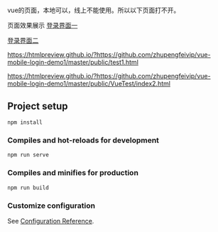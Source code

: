 # 

vue的页面，本地可以，线上不能使用。所以以下页面打不开。


页面效果展示 [登录界面一](https://htmlpreview.github.io/?https://github.com/zhupengfeivip/vue-mobile-login-demo1/master/public/login1.html)

 [登录界面二](https://htmlpreview.github.io/?https://github.com/zhupengfeivip/vue-mobile-login-demo1/master/public/vant-button.html)


https://htmlpreview.github.io/?https://github.com/zhupengfeivip/vue-mobile-login-demo1/master/public/test1.html


https://htmlpreview.github.io/?https://github.com/zhupengfeivip/vue-mobile-login-demo1/master/public/VueTest/index2.html

## Project setup
```
npm install
```

### Compiles and hot-reloads for development
```
npm run serve
```

### Compiles and minifies for production
```
npm run build
```

### Customize configuration
See [Configuration Reference](https://cli.vuejs.org/config/).





